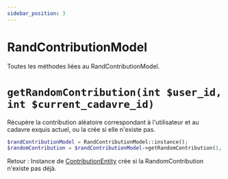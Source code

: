 ```yaml
---
sidebar_position: 3
---
```


# RandContributionModel

Toutes les méthodes liées au RandContributionModel.

# `getRandomContribution(int $user_id, int $current_cadavre_id)`

Récupère la contribution aléatoire correspondant à l'utilisateur et au cadavre exquis actuel, ou la crée si elle n'existe pas.

```php
$randContributionModel = RandContributionModel::instance();
$randomContribution = $randContributionModel->getRandomContribution(1, 1);
```

Retour : Instance de [ContributionEntity](/docs/entities/contributionentity) crée si la RandomContribution n'existe pas déjà.
